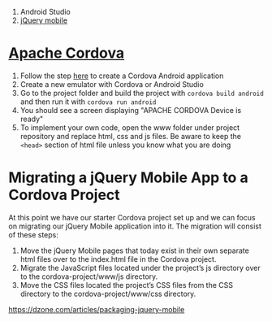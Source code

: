 1. Android Studio
2. [jQuery mobile](https://www.w3schools.com/jquerymobile/jquerymobile_examples.asp)

# [Apache Cordova](https://cordova.apache.org/)

1. Follow the step [here](https://cordova.apache.org/docs/en/latest/guide/cli/) to create a Cordova Android application
2. Create a new emulator with Cordova or Android Studio
3. Go to the project folder and build the project with `cordova build android` and then run it with `cordova run android`
4. You should see a screen displaying "APACHE CORDOVA Device is ready"
5. To implement your own code, open the www folder under project repository and replace html, css and js files. Be aware to keep the `<head>` section of html file unless you know what you are doing

# Migrating a jQuery Mobile App to a Cordova Project
At this point we have our starter Cordova project set up and we can focus on migrating our jQuery Mobile application into it. The migration will consist of these steps:

1. Move the jQuery Mobile pages that today exist in their own separate html files over to the index.html file in the Cordova project.
2. Migrate the JavaScript files located under the project’s js directory over to the cordova-project/www/js directory.
3. Move the CSS files located the project’s CSS files from the CSS directory to the cordova-project/www/css directory.

https://dzone.com/articles/packaging-jquery-mobile
